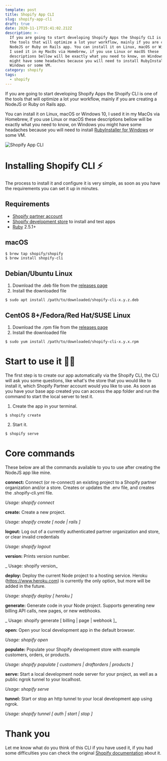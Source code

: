 ```yaml
---
template: post
title: Shopify App CLI
slug: shopify-app-cli
draft: true
date: 2020-11-17T15:41:02.212Z
description: >-
  If you are going to start developing Shopify Apps the Shopify CLI is one of
  the tools that will optimize a lot your workflow, mainly if you are creating a
  NodeJS or Ruby on Rails app. You can install it on Linux, macOS or Windows 10,
  I used it in my MacOs via Homebrew, if you use Linux or macOS these
  descriptions bellow will be exactly what you need to know, on Windows you
  might have some headaches because you will need to install RubyInstaller for
  Windows or some VM.
category: shopify
tags:
  - shopify
---
```

If you are going to start developing Shopify Apps the Shopify CLI is one of the tools that will optimize a lot your workflow, mainly if you are creating a NodeJS or Ruby on Rails app.

You can install it on Linux, macOS or Windows 10, I used it in my MacOs via Homebrew, if you use Linux or macOS these descriptions bellow will be exactly what you need to know, on Windows you might have some headaches because you will need to install [RubyInstaller for Windows](https://rubyinstaller.org/downloads/) or some VM.

![Shopify App CLI](https://i.imgur.com/tcEmFqf.png "Shopify App CLI")

# Installing Shopify CLI ⚡️

The process to install it and configure it is very simple, as soon as you have the requirements you can set it up in minutes.

## Requirements

* [Shopify partner account](https://partners.shopify.com/signup)
* [Shopify development store](https://help.shopify.com/en/partners/dashboard/development-stores#create-a-development-store) to install and test apps
* [Ruby](https://www.ruby-lang.org/) 2.5.1+

## macOS

```
$ brew tap shopify/shopify
$ brew install shopify-cli
```

## Debian/Ubuntu Linux

1. Download the .deb file from the [releases page](https://github.com/Shopify/shopify-app-cli/releases)
2. Install the downloaded file


```
$ sudo apt install /path/to/downloaded/shopify-cli-x.y.z.deb
```

## CentOS 8+/Fedora/Red Hat/SUSE Linux

1. Download the .rpm file from the [releases page](https://github.com/Shopify/shopify-app-cli/releases)
2. Install the downloaded file


```
$ sudo yum install /path/to/downloaded/shopify-cli-x.y.x.rpm
```

# Start to use it 👨‍💻

The first step is to create our app automatically via the Shopify CLI, the CLI will ask you some questions, like what's the store that you would like to install it, which Shopify Partner account would you like to use. As soon as you have your base app created you can access the app folder and run the command to start the local server to test it.

1. Create the app in your terminal.


```
$ shopify create
```

2. Start it.


```
$ shopify serve
```

# Core commands

These below are all the commands available to you to use after creating the NodeJS app like mine.

**connect:** Connect (or re-connect) an existing project to a Shopify partner organization and/or a store. Creates or updates the .env file, and creates the .shopify-cli.yml file.

  _Usage: shopify connect_

**create:** Create a new project.

  _Usage: shopify create \[ node | rails ]_

**logout:** Log out of a currently authenticated partner organization and store, or clear invalid credentials

  _Usage: shopify logout_

**version:** Prints version number.

_  Usage: shopify version_

**deploy:** Deploy the current Node project to a hosting service. Heroku (https://www.heroku.com) is currently the only option, but more will be added in the future.

  _Usage: shopify deploy \[ heroku ]_

**generate:** Generate code in your Node project. Supports generating new billing API calls, new pages, or new webhooks.

 _ Usage: shopify generate \[ billing | page | webhook ]_

**open:** Open your local development app in the default browser.

  _Usage: shopify open_

**populate:** Populate your Shopify development store with example customers, orders, or products.

  _Usage: shopify populate \[ customers | draftorders | products ]_

**serve:** Start a local development node server for your project, as well as a public ngrok tunnel to your localhost.

  _Usage: shopify serve_

**tunnel:** Start or stop an http tunnel to your local development app using ngrok.

  _Usage: shopify tunnel \[ auth | start | stop ]_

# Thank you

Let me know what do you think of this CLI if you have used it, if you had some difficulties you can check the original [Shopify documentation](https://shopify.github.io/shopify-app-cli/) about it.
